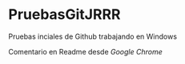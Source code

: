 # PruebasGitJRRR
Pruebas inciales de Github trabajando en Windows

Comentario en Readme desde _Google Chrome_
